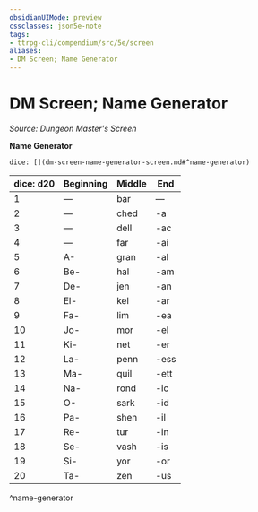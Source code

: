 ```yaml
---
obsidianUIMode: preview
cssclasses: json5e-note
tags:
- ttrpg-cli/compendium/src/5e/screen
aliases:
- DM Screen; Name Generator
---
```

# DM Screen; Name Generator
*Source: Dungeon Master's Screen* 

**Name Generator**

`dice: [](dm-screen-name-generator-screen.md#^name-generator)`

| dice: d20 | Beginning | Middle | End |
|-----------|-----------|--------|-----|
| 1 | — | bar | — |
| 2 | — | ched | -a |
| 3 | — | dell | -ac |
| 4 | — | far | -ai |
| 5 | A- | gran | -al |
| 6 | Be- | hal | -am |
| 7 | De- | jen | -an |
| 8 | El- | kel | -ar |
| 9 | Fa- | lim | -ea |
| 10 | Jo- | mor | -el |
| 11 | Ki- | net | -er |
| 12 | La- | penn | -ess |
| 13 | Ma- | quil | -ett |
| 14 | Na- | rond | -ic |
| 15 | O- | sark | -id |
| 16 | Pa- | shen | -il |
| 17 | Re- | tur | -in |
| 18 | Se- | vash | -is |
| 19 | Si- | yor | -or |
| 20 | Ta- | zen | -us |
^name-generator